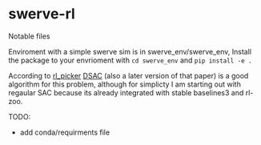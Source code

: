 # swerve-rl

Notable files

Enviroment with a simple swerve sim is in swerve_env/swerve_env,
Install the package to your envrioment with
```cd swerve_env``` and ```pip install -e .```

According to [rl_picker](https://rl-picker.github.io/) [DSAC](https://arxiv.org/abs/2001.02811) (also a later version of that paper) is a good algorithm for this problem, although for simplicty I am starting out with regaular SAC because its already integrated with stable baselines3 and rl-zoo. 

TODO:
- add conda/requirments file
